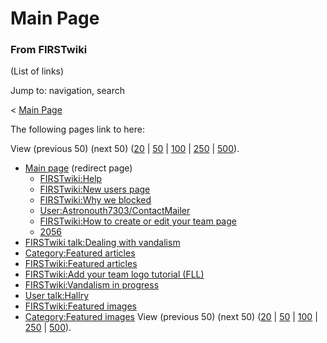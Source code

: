 

# Main Page

### From FIRSTwiki

(List of links)

Jump to: navigation, search

&lt; [Main Page](/index.php?title=Main_Page&redirect=no "Main Page" )  

The following pages link to here:

View (previous 50) (next 50)
([20](/index.php?title=Special:Whatlinkshere/Main_Page&limit=20&from=0
"Special:Whatlinkshere/Main Page" ) |
[50](/index.php?title=Special:Whatlinkshere/Main_Page&limit=50&from=0
"Special:Whatlinkshere/Main Page" ) |
[100](/index.php?title=Special:Whatlinkshere/Main_Page&limit=100&from=0
"Special:Whatlinkshere/Main Page" ) |
[250](/index.php?title=Special:Whatlinkshere/Main_Page&limit=250&from=0
"Special:Whatlinkshere/Main Page" ) |
[500](/index.php?title=Special:Whatlinkshere/Main_Page&limit=500&from=0
"Special:Whatlinkshere/Main Page" )).

  * [Main page](/index.php?title=Main_page&redirect=no "Main page" ) (redirect page) 
    * [FIRSTwiki:Help](/index.php/FIRSTwiki:Help "FIRSTwiki:Help" )
    * [FIRSTwiki:New users page](/index.php/FIRSTwiki:New_users_page "FIRSTwiki:New users page" )
    * [FIRSTwiki:Why we blocked](/index.php/FIRSTwiki:Why_we_blocked "FIRSTwiki:Why we blocked" )
    * [User:Astronouth7303/ContactMailer](/index.php/User:Astronouth7303/ContactMailer "User:Astronouth7303/ContactMailer" )
    * [FIRSTwiki:How to create or edit your team page](/index.php/FIRSTwiki:How_to_create_or_edit_your_team_page "FIRSTwiki:How to create or edit your team page" )
    * [2056](/index.php/2056 "2056" )
  * [FIRSTwiki talk:Dealing with vandalism](/index.php/FIRSTwiki_talk:Dealing_with_vandalism "FIRSTwiki talk:Dealing with vandalism" )
  * [Category:Featured articles](/index.php/Category:Featured_articles "Category:Featured articles" )
  * [FIRSTwiki:Featured articles](/index.php/FIRSTwiki:Featured_articles "FIRSTwiki:Featured articles" )
  * [FIRSTwiki:Add your team logo tutorial (FLL)](/index.php/FIRSTwiki:Add_your_team_logo_tutorial_%28FLL%29 "FIRSTwiki:Add your team logo tutorial \(FLL\)" )
  * [FIRSTwiki:Vandalism in progress](/index.php/FIRSTwiki:Vandalism_in_progress "FIRSTwiki:Vandalism in progress" )
  * [User talk:Hallry](/index.php/User_talk:Hallry "User talk:Hallry" )
  * [FIRSTwiki:Featured images](/index.php/FIRSTwiki:Featured_images "FIRSTwiki:Featured images" )
  * [Category:Featured images](/index.php/Category:Featured_images "Category:Featured images" )
View (previous 50) (next 50)
([20](/index.php?title=Special:Whatlinkshere/Main_Page&limit=20&from=0
"Special:Whatlinkshere/Main Page" ) |
[50](/index.php?title=Special:Whatlinkshere/Main_Page&limit=50&from=0
"Special:Whatlinkshere/Main Page" ) |
[100](/index.php?title=Special:Whatlinkshere/Main_Page&limit=100&from=0
"Special:Whatlinkshere/Main Page" ) |
[250](/index.php?title=Special:Whatlinkshere/Main_Page&limit=250&from=0
"Special:Whatlinkshere/Main Page" ) |
[500](/index.php?title=Special:Whatlinkshere/Main_Page&limit=500&from=0
"Special:Whatlinkshere/Main Page" )).


